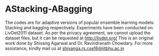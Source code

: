 # AStacking-ABagging
The codes are for adaptive versions of popular ensemble learning models: Stacking and bagging respectively. 
Experiments have been conducted on LivDet2011 dataset. As per the privacy agreement, we cannot upload the dataset files, but it can be requested at http://livdet.org/
This is an original work done by Shivang Agarwal and Dr. Ravindranath Chowdary.
For more assistance, kindly mail us at shivanga.rs.cse16@iitbhu.ac.in
